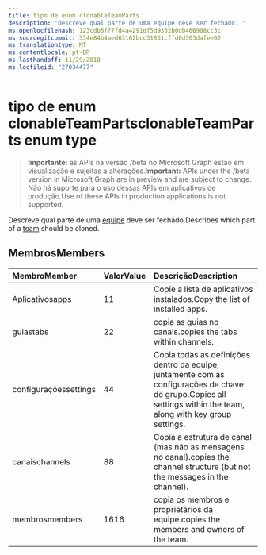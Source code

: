 ```yaml
---
title: tipo de enum clonableTeamParts
description: 'Descreve qual parte de uma equipe deve ser fechado. '
ms.openlocfilehash: 123cdb5ff7fd4a4291df5d9352b0db466908cc3c
ms.sourcegitcommit: 334e84b4aed63162bcc31831cffd6d363dafee02
ms.translationtype: MT
ms.contentlocale: pt-BR
ms.lasthandoff: 11/29/2018
ms.locfileid: "27034477"
---
```

# <a name="clonableteamparts-enum-type"></a><span data-ttu-id="887fd-103">tipo de enum clonableTeamParts</span><span class="sxs-lookup"><span data-stu-id="887fd-103">clonableTeamParts enum type</span></span>

> <span data-ttu-id="887fd-104">**Importante:** as APIs na versão /beta no Microsoft Graph estão em visualização e sujeitas a alterações.</span><span class="sxs-lookup"><span data-stu-id="887fd-104">**Important:** APIs under the /beta version in Microsoft Graph are in preview and are subject to change.</span></span> <span data-ttu-id="887fd-105">Não há suporte para o uso dessas APIs em aplicativos de produção.</span><span class="sxs-lookup"><span data-stu-id="887fd-105">Use of these APIs in production applications is not supported.</span></span>

<span data-ttu-id="887fd-106">Descreve qual parte de uma [equipe](../resources/team.md) deve ser fechado.</span><span class="sxs-lookup"><span data-stu-id="887fd-106">Describes which part of a [team](../resources/team.md) should be cloned.</span></span> 

## <a name="members"></a><span data-ttu-id="887fd-107">Membros</span><span class="sxs-lookup"><span data-stu-id="887fd-107">Members</span></span>

| <span data-ttu-id="887fd-108">Membro</span><span class="sxs-lookup"><span data-stu-id="887fd-108">Member</span></span> | <span data-ttu-id="887fd-109">Valor</span><span class="sxs-lookup"><span data-stu-id="887fd-109">Value</span></span>| <span data-ttu-id="887fd-110">Descrição</span><span class="sxs-lookup"><span data-stu-id="887fd-110">Description</span></span> |
|:---------------|:--------|:----------|
|<span data-ttu-id="887fd-111">Aplicativos</span><span class="sxs-lookup"><span data-stu-id="887fd-111">apps</span></span>|<span data-ttu-id="887fd-112">1</span><span class="sxs-lookup"><span data-stu-id="887fd-112">1</span></span>|<span data-ttu-id="887fd-113">Copie a lista de aplicativos instalados.</span><span class="sxs-lookup"><span data-stu-id="887fd-113">Copy the list of installed apps.</span></span>|
|<span data-ttu-id="887fd-114">guias</span><span class="sxs-lookup"><span data-stu-id="887fd-114">tabs</span></span>|<span data-ttu-id="887fd-115">2</span><span class="sxs-lookup"><span data-stu-id="887fd-115">2</span></span>|<span data-ttu-id="887fd-116">copia as guias no canais.</span><span class="sxs-lookup"><span data-stu-id="887fd-116">copies the tabs within channels.</span></span>|
|<span data-ttu-id="887fd-117">configurações</span><span class="sxs-lookup"><span data-stu-id="887fd-117">settings</span></span>|<span data-ttu-id="887fd-118">4</span><span class="sxs-lookup"><span data-stu-id="887fd-118">4</span></span>|<span data-ttu-id="887fd-119">Copia todas as definições dentro da equipe, juntamente com as configurações de chave de grupo.</span><span class="sxs-lookup"><span data-stu-id="887fd-119">Copies all settings within the team, along with key group settings.</span></span>|
|<span data-ttu-id="887fd-120">canais</span><span class="sxs-lookup"><span data-stu-id="887fd-120">channels</span></span>|<span data-ttu-id="887fd-121">8</span><span class="sxs-lookup"><span data-stu-id="887fd-121">8</span></span>|<span data-ttu-id="887fd-122">Copia a estrutura de canal (mas não as mensagens no canal).</span><span class="sxs-lookup"><span data-stu-id="887fd-122">copies the channel structure (but not the messages in the channel).</span></span>|
|<span data-ttu-id="887fd-123">membros</span><span class="sxs-lookup"><span data-stu-id="887fd-123">members</span></span>|<span data-ttu-id="887fd-124">16</span><span class="sxs-lookup"><span data-stu-id="887fd-124">16</span></span>|<span data-ttu-id="887fd-125">copia os membros e proprietários da equipe.</span><span class="sxs-lookup"><span data-stu-id="887fd-125">copies the members and owners of the team.</span></span>|
